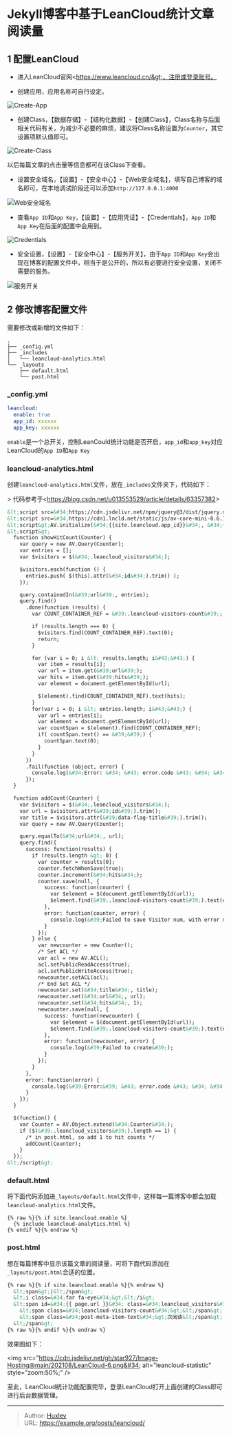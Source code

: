 # Jekyll博客中基于LeanCloud统计文章阅读量


## 1 配置LeanCloud

- 进入LeanCloud官网&lt;https://www.leancloud.cn/&gt;，注册或登录账号。

- 创建应用，应用名称可自行设定。

![Create-App](https://cdn.jsdelivr.net/gh/star927/Image-Hosting@main/202108/LeanCloud-1.png)

- 创建Class，【数据存储】-【结构化数据】-【创建Class】，Class名称与后面相关代码有关，为减少不必要的麻烦，建议将Class名称设置为`Counter`，其它设置项默认值即可。

![Create-Class](https://cdn.jsdelivr.net/gh/star927/Image-Hosting@main/202108/LeanCloud-2.png)

以后每篇文章的点击量等信息都可在该Class下查看。

- 设置安全域名，【设置】-【安全中心】-【Web安全域名】，填写自己博客的域名即可，在本地调试阶段还可以添加`http://127.0.0.1:4000`

![Web安全域名](https://cdn.jsdelivr.net/gh/star927/Image-Hosting@main/202108/LeanCloud-3.png)

- 查看`App ID`和`App Key`，【设置】-【应用凭证】-【Credentials】，`App ID`和`App Key`在后面的配置中会用到。

![Credentials](https://cdn.jsdelivr.net/gh/star927/Image-Hosting@main/202108/LeanCloud-4.png)

- 安全设置，【设置】-【安全中心】-【服务开关】，由于`App ID`和`App Key`会出现在博客的配置文件中，相当于是公开的，所以有必要进行安全设置，关闭不需要的服务。

![服务开关](https://cdn.jsdelivr.net/gh/star927/Image-Hosting@main/202108/LeanCloud-5.png)

## 2 修改博客配置文件

需要修改或新增的文件如下：

```
.
├── _config.yml
├── _includes
│   └── leancloud-analytics.html
└── _layouts
    ├── default.html
    └── post.html
```

### _config.yml

```yml
leancloud:
  enable: true 
  app_id: xxxxxx 
  app_key: xxxxxx
```

`enable`是一个总开关，控制LeanCould统计功能是否开启，`app_id`和`app_key`对应LeanCloud的`App ID`和`App Key`

### leancloud-analytics.html

创建`leancloud-analytics.html`文件，放在`_includes`文件夹下，代码如下：

&gt; 代码参考于&lt;https://blog.csdn.net/u013553529/article/details/63357382&gt;

```html
&lt;script src=&#34;https://cdn.jsdelivr.net/npm/jquery@3/dist/jquery.min.js&#34;&gt;&lt;/script&gt;
&lt;script src=&#34;https://cdn1.lncld.net/static/js/av-core-mini-0.6.1.js&#34;&gt;&lt;/script&gt;
&lt;script&gt;AV.initialize(&#34;{{site.leancloud.app_id}}&#34;, &#34;{{site.leancloud.app_key}}&#34;);&lt;/script&gt;
&lt;script&gt;
  function showHitCount(Counter) {
    var query = new AV.Query(Counter);
    var entries = [];
    var $visitors = $(&#34;.leancloud_visitors&#34;);

    $visitors.each(function () {
      entries.push( $(this).attr(&#34;id&#34;).trim() );
    });

    query.containedIn(&#39;url&#39;, entries);
    query.find()
      .done(function (results) {
        var COUNT_CONTAINER_REF = &#39;.leancloud-visitors-count&#39;;

        if (results.length === 0) {
          $visitors.find(COUNT_CONTAINER_REF).text(0);
          return;
        }

        for (var i = 0; i &lt; results.length; i&#43;&#43;) {
          var item = results[i];
          var url = item.get(&#39;url&#39;);
          var hits = item.get(&#39;hits&#39;);
          var element = document.getElementById(url);

          $(element).find(COUNT_CONTAINER_REF).text(hits);
        }
        for(var i = 0; i &lt; entries.length; i&#43;&#43;) {
          var url = entries[i];
          var element = document.getElementById(url);
          var countSpan = $(element).find(COUNT_CONTAINER_REF);
          if( countSpan.text() == &#39;&#39;) {
            countSpan.text(0);
          }
        }
      })
      .fail(function (object, error) {
        console.log(&#34;Error: &#34; &#43; error.code &#43; &#34; &#34; &#43; error.message);
      });
  }

  function addCount(Counter) {
    var $visitors = $(&#34;.leancloud_visitors&#34;);
    var url = $visitors.attr(&#39;id&#39;).trim();
    var title = $visitors.attr(&#39;data-flag-title&#39;).trim();
    var query = new AV.Query(Counter);

    query.equalTo(&#34;url&#34;, url);
    query.find({
      success: function(results) {
        if (results.length &gt; 0) {
          var counter = results[0];
          counter.fetchWhenSave(true);
          counter.increment(&#34;hits&#34;);
          counter.save(null, {
            success: function(counter) {
              var $element = $(document.getElementById(url));
              $element.find(&#39;.leancloud-visitors-count&#39;).text(counter.get(&#39;hits&#39;));
            },
            error: function(counter, error) {
              console.log(&#39;Failed to save Visitor num, with error message: &#39; &#43; error.message);
            }
          });
        } else {
          var newcounter = new Counter();
          /* Set ACL */
          var acl = new AV.ACL();
          acl.setPublicReadAccess(true);
          acl.setPublicWriteAccess(true);
          newcounter.setACL(acl);
          /* End Set ACL */
          newcounter.set(&#34;title&#34;, title);
          newcounter.set(&#34;url&#34;, url);
          newcounter.set(&#34;hits&#34;, 1);
          newcounter.save(null, {
            success: function(newcounter) {
              var $element = $(document.getElementById(url));
              $element.find(&#39;.leancloud-visitors-count&#39;).text(newcounter.get(&#39;hits&#39;));
            },
            error: function(newcounter, error) {
              console.log(&#39;Failed to create&#39;);
            }
          });
        }
      },
      error: function(error) {
        console.log(&#39;Error:&#39; &#43; error.code &#43; &#34; &#34; &#43; error.message);
      }
    });
  }

  $(function() {
    var Counter = AV.Object.extend(&#34;Counter&#34;);
    if ($(&#39;.leancloud_visitors&#39;).length == 1) {
      /* in post.html, so add 1 to hit counts */
      addCount(Counter);
    }
  });
&lt;/script&gt;
```

### default.html

将下面代码添加进`_layouts/default.html`文件中，这样每一篇博客中都会加载`leancloud-analytics.html`文件。

```liquid
{% raw %}{% if site.leancloud.enable %}
  {% include leancloud-analytics.html %}
{% endif %}{% endraw %}
```

### post.html

想在每篇博客中显示该篇文章的阅读量，可将下面代码添加在`_layouts/post.html`合适的位置。

```html
{% raw %}{% if site.leancloud.enable %}{% endraw %}
  &lt;span&gt;|&lt;/span&gt;
  &lt;i class=&#34;far fa-eye&#34;&gt;&lt;/i&gt;
  &lt;span id=&#34;{{ page.url }}&#34; class=&#34;leancloud_visitors&#34; data-flag-title=&#34;{{ page.title }}&#34;&gt;
    &lt;span class=&#34;leancloud-visitors-count&#34;&gt;&lt;/span&gt;
    &lt;span class=&#34;post-meta-item-text&#34;&gt;次阅读&lt;/span&gt;
  &lt;/span&gt;
{% raw %}{% endif %}{% endraw %}
```

效果图如下：

&lt;img src=&#34;https://cdn.jsdelivr.net/gh/star927/Image-Hosting@main/202108/LeanCloud-6.png&#34; alt=&#34;leancloud-statistic&#34; style=&#34;zoom:50%;&#34; /&gt;

至此，LeanCloud统计功能配置完毕，登录LeanCloud打开上面创建的Class即可进行后台数据管理。


---

> Author: [Huxley](https://star927.github.io/)  
> URL: https://example.org/posts/leancloud/  


